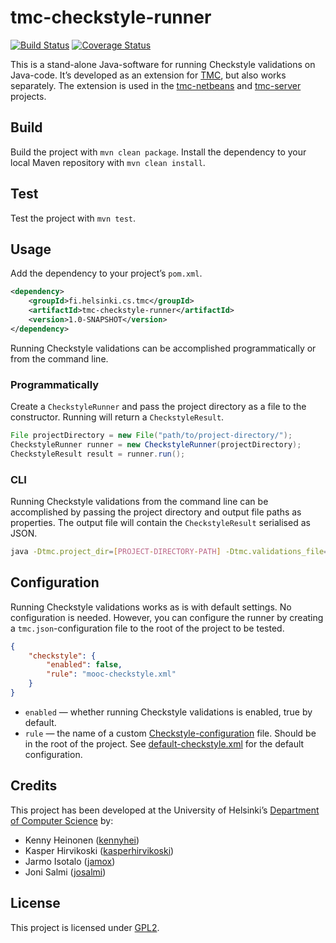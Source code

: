 # tmc-checkstyle-runner
[![Build Status](https://travis-ci.org/kesapojat/tmc-checkstyle-runner.svg?branch=master)](https://travis-ci.org/kesapojat/tmc-checkstyle-runner)
[![Coverage Status](https://coveralls.io/repos/kesapojat/tmc-checkstyle-runner/badge.png)](https://coveralls.io/r/kesapojat/tmc-checkstyle-runner)

This is a stand-alone Java-software for running Checkstyle validations on Java-code. It’s developed as an extension for [TMC](https://github.com/testmycode/), but also works separately. The extension is used in the [tmc-netbeans](https://github.com/testmycode/tmc-netbeans/) and [tmc-server](https://github.com/testmycode/tmc-server/) projects.

## Build

Build the project with `mvn clean package`. Install the dependency to your local Maven repository with `mvn clean install`.

## Test

Test the project with `mvn test`.

## Usage

Add the dependency to your project’s `pom.xml`.

```xml
<dependency>
    <groupId>fi.helsinki.cs.tmc</groupId>
    <artifactId>tmc-checkstyle-runner</artifactId>
    <version>1.0-SNAPSHOT</version>
</dependency>
```

Running Checkstyle validations can be accomplished programmatically or from the command line.

### Programmatically

Create a `CheckstyleRunner` and pass the project directory as a file to the constructor. Running will return a `CheckstyleResult`.

```java
File projectDirectory = new File("path/to/project-directory/");
CheckstyleRunner runner = new CheckstyleRunner(projectDirectory);
CheckstyleResult result = runner.run();
```

### CLI

Running Checkstyle validations from the command line can be accomplished by passing the project directory and output file paths as properties. The output file will contain the `CheckstyleResult` serialised as JSON.

```bash
java -Dtmc.project_dir=[PROJECT-DIRECTORY-PATH] -Dtmc.validations_file=[OUTPUT-FILE-PATH] -jar tmc-checkstyle-runner-1.0-SNAPSHOT.jar
```

## Configuration

Running Checkstyle validations works as is with default settings. No configuration is needed. However, you can configure the runner by creating a `tmc.json`-configuration file to the root of the project to be tested.

```json
{
    "checkstyle": {
        "enabled": false,
        "rule": "mooc-checkstyle.xml"
	}
}
```

* `enabled` — whether running Checkstyle validations is enabled, true by default.
* `rule` — the name of a custom [Checkstyle-configuration](http://checkstyle.sourceforge.net/config.html) file. Should be in the root of the project. See [default-checkstyle.xml](src/main/resources/default-checkstyle.xml) for the default configuration.

## Credits

This project has been developed at the University of Helsinki’s [Department of Computer Science](http://cs.helsinki.fi/en/) by:

* Kenny Heinonen ([kennyhei](https://github.com/kennyhei/))
* Kasper Hirvikoski ([kasperhirvikoski](https://github.com/kasperhirvikoski/))
* Jarmo Isotalo ([jamox](https://github.com/jamox/))
* Joni Salmi ([josalmi](https://github.com/josalmi/))

## License

This project is licensed under [GPL2](LICENSE.txt).
